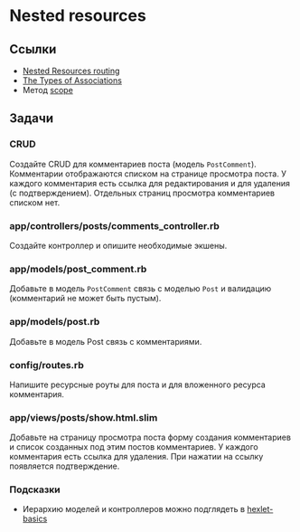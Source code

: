 # Nested resources

## Ссылки

* [Nested Resources routing](https://guides.rubyonrails.org/routing.html#nested-resources)
* [The Types of Associations](https://guides.rubyonrails.org/association_basics.html#the-types-of-associations)
* Метод [scope](https://api.rubyonrails.org/v6.1.4/classes/ActionDispatch/Routing/Mapper/Scoping.html#method-i-scope)

## Задачи

### CRUD

Создайте CRUD для комментариев поста (модель `PostComment`). Комментарии отображаются списком на странице просмотра поста. У каждого комментария есть ссылка для редактирования и для удаления (с подтверждением). Отдельных страниц просмотра комментариев списком нет.

### app/controllers/posts/comments_controller.rb

Создайте контроллер и опишите необходимые экшены.

### app/models/post_comment.rb

Добавьте в модель `PostComment` связь с моделью `Post` и валидацию (комментарий не может быть пустым).

### app/models/post.rb

Добавьте в модель Post связь с комментариями.

### config/routes.rb

Напишите ресурсные роуты для поста и для вложенного ресурса комментария.

### app/views/posts/show.html.slim

Добавьте на страницу просмотра поста форму создания комментариев и список созданных под этим постов комментариев. У каждого комментария есть ссылка для удаления. При нажатии на ссылку появляется подтверждение.

### Подсказки

* Иерархию моделей и контроллеров можно подглядеть в [hexlet-basics](https://github.com/hexlet-basics/hexlet-basics)
